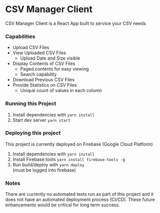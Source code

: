 # CSV Manager Client
CSV Manager Client is a React App built to service your CSV needs

### Capabilities
* Upload CSV Files
* View Uploaded CSV Files
  * Upload Date and Size visible
* Display Contents of CSV Files 
  * Paged contents for easy viewing
  * Search capability 
* Download Previous CSV Files
* Provide Statistics on CSV Files
  * Unique count of values in each column
  
### Running this Project
1. Install dependencies with `yarn install`
2. Start dev server `yarn start`


### Deploying this project
This project is currently deployed on Firebase (Google Cloud Platform)

1. Install dependencies with `yarn install`
2. Install Firebase tools `yarn install firebase-tools -g`
2. Run build/deploy with `yarn deploy`  
(must be logged into firebase)

### Notes

There are currently no automated tests run as part of this project and it does not have an automated deployment process (CI/CD).  These future enhancements would be critical for long term success.

